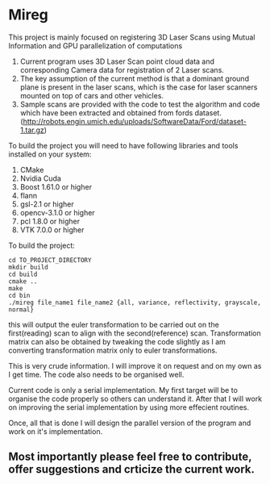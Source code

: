 # Mireg
This project is mainly focused on registering 3D Laser Scans using Mutual Information and GPU parallelization of computations

1. Current program uses 3D Laser Scan point cloud data and corresponding Camera data for registration of 2 Laser scans.
2. The key assumption of the current method is that a dominant ground plane is present in the laser scans, which is the case for laser scanners mounted on top of cars and other vehicles.
3. Sample scans are provided with the code to test the algorithm and code which have been extracted and obtained from fords dataset.(http://robots.engin.umich.edu/uploads/SoftwareData/Ford/dataset-1.tar.gz)


To build the project you will need to have following libraries and tools installed on your system:
1. CMake
2. Nvidia Cuda
3. Boost 1.61.0 or higher
4. flann
5. gsl-2.1 or higher
6. opencv-3.1.0 or higher
7. pcl 1.8.0 or higher
8. VTK 7.0.0 or higher

To build the project:

    cd TO_PROJECT_DIRECTORY
    mkdir build
    cd build
    cmake ..
    make
    cd bin
    ./mireg file_name1 file_name2 {all, variance, reflectivity, grayscale, normal}

this will output the euler transformation to be carried out on the first(reading) scan to align with the second(reference) scan. Transformation matrix can also be obtained by tweaking the code slightly as I am converting transformation matrix only to euler transformations.

This is very crude information. I will improve it on request and on my own as I get time. The code also needs to be organised well.

Current code is only a serial implementation. My first target will be to organise the code properly so others can understand it. After that I will work on improving the serial implementation by using more effecient routines.

Once, all that is done I will design the parallel version of the program and work on it's implementation.

## Most importantly please feel free to contribute, offer suggestions and crticize the current work.
